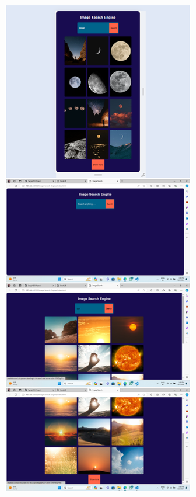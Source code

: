 ![alt text](<Screenshot 2024-03-01 131012.png>) ![alt text](<Screenshot 2024-03-01 130903.png>) ![alt text](<Screenshot 2024-03-01 130930.png>) ![alt text](<Screenshot 2024-03-01 130942.png>)